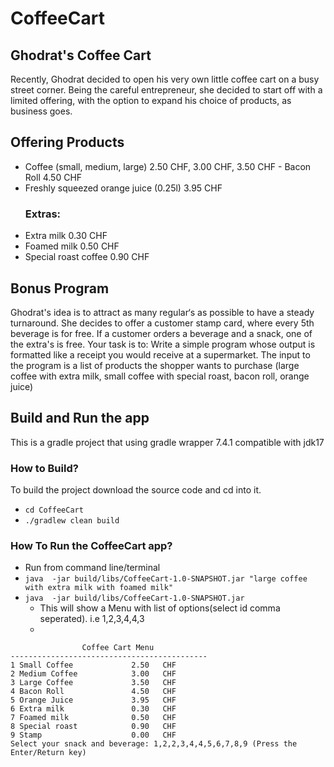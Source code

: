 # CoffeeCart
 ## Ghodrat's Coffee Cart
Recently, Ghodrat decided to open his very own little coffee cart on a busy street corner.
Being the careful entrepreneur, she decided to start off with a limited offering, with the option to expand his choice of products, as business goes.

 ## Offering  Products
- Coffee (small, medium, large) 2.50 CHF, 3.00 CHF, 3.50 CHF - Bacon Roll 4.50 CHF
- Freshly squeezed orange juice (0.25l) 3.95 CHF
  ###  Extras:
- Extra milk 0.30 CHF
- Foamed milk 0.50 CHF
- Special roast coffee 0.90 CHF
## Bonus Program
  Ghodrat's idea is to attract as many regular‘s as possible to have a steady turnaround. She decides to offer a customer stamp card, where every 5th beverage is for free.
  If a customer orders a beverage and a snack, one of the extra's is free.
  Your task is to:
  Write a simple program whose output is formatted like a receipt you would receive at a supermarket.
  The input to the program is a list of products the shopper wants to purchase (large coffee with extra milk, small coffee with special roast, bacon roll, orange juice)

## Build and Run the  app
This is a gradle project that using gradle  wrapper 7.4.1  compatible  with jdk17
### How to Build?
To build the project download the  source code and cd into  it.
- `cd CoffeeCart`
- `./gradlew clean build`  
### How To Run the CoffeeCart app?
- Run from command line/terminal
- `java  -jar build/libs/CoffeeCart-1.0-SNAPSHOT.jar "large coffee with extra milk with foamed milk"`
- `java  -jar build/libs/CoffeeCart-1.0-SNAPSHOT.jar`
  - This will show a Menu with list of options(select id comma seperated). i.e 1,2,3,4,4,3 
  - 
```============================================
                Coffee Cart Menu                                                
--------------------------------------------
1 Small Coffee             2.50   CHF
2 Medium Coffee            3.00   CHF
3 Large Coffee             3.50   CHF
4 Bacon Roll               4.50   CHF
5 Orange Juice             3.95   CHF
6 Extra milk               0.30   CHF
7 Foamed milk              0.50   CHF
8 Special roast            0.90   CHF
9 Stamp                    0.00   CHF
Select your snack and beverage: 1,2,2,3,4,4,5,6,7,8,9 (Press the Enter/Return key)
